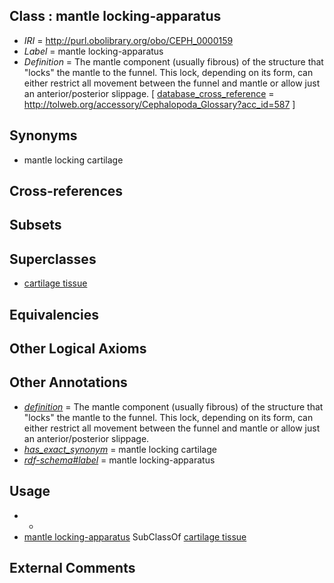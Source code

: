 
## Class : mantle locking-apparatus

 * *IRI* = http://purl.obolibrary.org/obo/CEPH_0000159
 * *Label* = mantle locking-apparatus
 * *Definition* = The mantle component (usually fibrous) of the structure that &quot;locks&quot; the mantle to the funnel. This lock, depending on its form, can either restrict all movement between the funnel and mantle or allow just an anterior/posterior slippage. [ [database_cross_reference](../../ef/oboInOwl#hasDbXref.md) = http://tolweb.org/accessory/Cephalopoda_Glossary?acc_id=587 ]

## Synonyms

 * mantle locking cartilage

## Cross-references


## Subsets


## Superclasses

 * [cartilage tissue](../../UBERON/18/UBERON_0002418.md)

## Equivalencies


## Other Logical Axioms


## Other Annotations

 * *[definition](../../IAO/15/IAO_0000115.md)* = The mantle component (usually fibrous) of the structure that &quot;locks&quot; the mantle to the funnel. This lock, depending on its form, can either restrict all movement between the funnel and mantle or allow just an anterior/posterior slippage.
 * *[has_exact_synonym](../../ym/oboInOwl#hasExactSynonym.md)* = mantle locking cartilage
 * *[rdf-schema#label](../../el/rdf-schema#label.md)* = mantle locking-apparatus

## Usage

 * -
 * [mantle locking-apparatus](../../CEPH/59/CEPH_0000159.md) SubClassOf [cartilage tissue](../../UBERON/18/UBERON_0002418.md)

## External Comments

